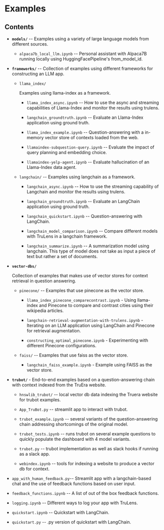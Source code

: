 # Examples

## Contents

- **`models/`** -- Examples using a variety of large language models from different sources.

    - `alpaca7b_local_llm.ipynb` -- Personal assistant with Alpaca7B running locally using HuggingFacePipeline's from_model_id.

- **`frameworks/`** -- Collection of examples using different frameworks for constructing an LLM app.

    - `llama_index/`

        Examples using llama-index as a framework.

        - `llama_index_async.ipynb` -- How to use the async and streaming capabilities of Llama-Index and monitor the results using trulens.
     
        - `langchain_groundtruth.ipynb` -- Evaluate an Llama-Index application using ground truth.
        
        - `llama_index_example.ipynb` -- Question-answering with a in-memory vector store of contexts loaded from the web.
     
        - `llamaindex-subquestion-query.ipynb` -- Evaluate the impact of query planning and embedding choice.
     
        - `llamaindex-yelp-agent.ipynb` -- Evaluate hallucination of an Llama-Index data agent.

    - `langchain/` -- Examples using langchain as a framework.
 
        - `langchain_async.ipynb` -- How to use the streaming capability of Langchain and monitor the results using trulens.
     
        - `langchain_groundtruth.ipynb` -- Evaluate an LangChain application using ground truth.

        - `langchain_quickstart.ipynb` -- Question-answering with LangChain.

        - `langchain_model_comparison.ipynb` -- Compare different models with TruLens in a langchain framework.

        - `langchain_summarize.ipynb` -- A summarization model using langchain. This type of model does not
            take as input a piece of text but rather a set of documents.

- **`vector-dbs/`**

    Collection of examples that makes use of vector stores for context
    retrieval in question answering.

    - `pinecone/` -- Examples that use pinecone as the vector store.

        - `llama_index_pinecone_comparecontrast.ipynb` - Using llama-index and Pinecone to compare and contrast cities using their wikipedia articles.

        - `langchain-retrieval-augmentation-with-trulens.ipynb` - Iterating on an LLM application using LangChain and Pinecone for retrieval augmentation.
     
        - `constructing_optimal_pinecone.ipynb` - Experimenting with different Pinecone configurations.
     
    - `faiss/` -- Examples that use faiss as the vector store.
        
        - `langchain_faiss_example.ipynb` - Example using FAISS as the vector store.
     
- **`trubot/`** - End-to-end examples based on a question-answering chain with context indexed from the TruEra website.

    - `hnswlib_trubot/` -- local vector db data indexing the Truera website for
      trubot examples.

    - `App_TruBot.py` -- streamlit app to interact with trubot.

    - `trubot_example.ipynb` -- several variants of the question-answering chain
      addressing shortcomings of the original model.

    - `trubot_tests.ipynb` -- runs trubot on several example questions to
      quickly populate the dashboard with 4 model variants.

    - `trubot.py` -- trubot implementation as well as slack hooks if running as
      a slack app.

    - `webindex.ipynb` -- tools for indexing a website to produce a vector db
      for context.

- `app_with_human_feedback.py`-- Streamlit app with a langchain-based chat and the use of feedback functions
    based on user input.

- `feedback_functions.ipynb` -- A list of out of the box feedback functions.

- `logging.ipynb` -- Different ways to log your app with TruLens.

- `quickstart.ipynb` -- Quickstart with LangChain.

- `quickstart.py` -- .py version of quickstart with LangChain.
